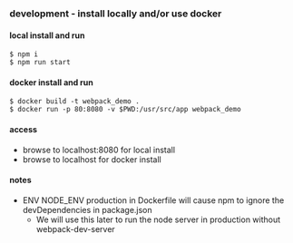 ### development - install locally and/or use docker

#### local install and run
```
$ npm i
$ npm run start 
```

#### docker install and run
```
$ docker build -t webpack_demo .
$ docker run -p 80:8080 -v $PWD:/usr/src/app webpack_demo
```

#### access
- browse to localhost:8080 for local install
- browse to localhost for docker install

#### notes
- ENV NODE_ENV production in Dockerfile will cause npm to ignore the devDependencies in package.json
    - We will use this later to run the node server in production without webpack-dev-server



